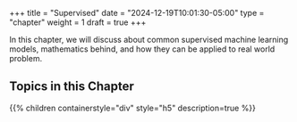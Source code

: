 +++
title = "Supervised"
date = "2024-12-19T10:01:30-05:00"
type = "chapter"
weight = 1
draft = true
+++

In this chapter, we will discuss about common supervised machine learning models, mathematics behind, and how they can be applied to real world problem.

## Topics in this Chapter
{{% children containerstyle="div" style="h5" description=true %}}